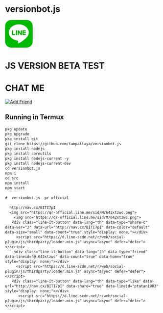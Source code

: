 #  versionbot.js
[![TrioPekokBots](square-default.png?s=460&v=4)]( )

# JS VERSION BETA TEST


# CHAT ME
<a href="https://line.me/R/ti/p/%40642xtzwc"><img height="36" border="0" alt="Add Friend" src="https://scdn.line-apps.com/n/line_add_friends/btn/en.png"></a>

## Running in Termux
```
pkg update
pkg upgrade
pkg install git
git clone https://github.com/tanpattaya/versionbot.js
pkg install nodejs
pkg install coreutils
pkg install nodejs-current -y
pkg install nodejs-current-dev
cd versionbot.js
npm i
cd src
npm install
npm start

#  versionbot.js  pr official 
   
  http://nav.cx/BITI7pI
  <img src="https://qr-official.line.me/sid/M/642xtzwc.png">
    <img src="https://qr-official.line.me/sid/M/642xtzwc.png">
   <div class="line-it-button" data-lang="th" data-type="share-c" data-ver="3" data-url="http://nav.cx/BITI7pI" data-color="default" data-size="small" data-count="true" style="display: none;"></div>
     <script src="https://d.line-scdn.net/r/web/social-plugin/js/thirdparty/loader.min.js" async="async" defer="defer"></script>
    <div class="line-it-button" data-lang="th" data-type="friend" data-lineid="@ 642xtzwc" data-count="true" data-home="true" style="display: none;"></div>
     <script src="https://d.line-scdn.net/r/web/social-plugin/js/thirdparty/loader.min.js" async="async" defer="defer"></script>
   <div class="line-it-button" data-lang="th" data-type="like" data-url="http://nav.cx/BITI7pI" data-share="true" data-lineid="ptatan1983" style="display: none;"></div>
      <script src="https://d.line-scdn.net/r/web/social-plugin/js/thirdparty/loader.min.js" async="async" defer="defer"></script>
